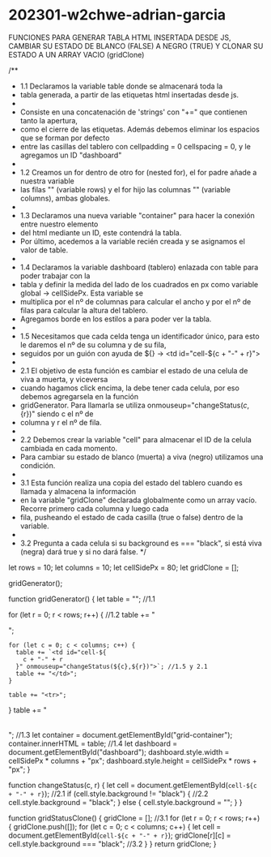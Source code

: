 # 202301-w2chwe-adrian-garcia


FUNCIONES PARA GENERAR TABLA HTML INSERTADA DESDE JS, CAMBIAR SU ESTADO DE BLANCO (FALSE) A NEGRO (TRUE) Y CLONAR SU ESTADO A UN ARRAY VACIO (gridClone)

/**
   * 1.1 Declaramos la variable table donde se almacenará toda la
   * tabla generada, a partir de las etiquetas html insertadas desde js.
   *
   * Consiste en una concatenación de 'strings' con "+=" que contienen tanto la apertura,
   * como el cierre de las etiquetas. Además debemos eliminar los espacios que se forman por defecto
   * entre las casillas del tablero con cellpadding = 0 cellspacing = 0, y le agregamos un ID "dashboard"
   *
   * 1.2 Creamos un for dentro de otro for (nested for), el for padre añade a nuestra variable
   * las filas "<tr>" (variable rows) y el for hijo las columnas "<td>" (variable columns), ambas globales.
   *
   * 1.3 Declaramos una nueva variable "container" para hacer la conexión entre nuestro elemento
   * <main> del html mediante un ID, este contendrá la tabla.
   * Por último, acedemos a la variable recién creada y se asignamos el valor de table.
   *
   * 1.4 Declaramos la variable dashboard (tablero) enlazada con table para poder trabajar con la
   * tabla y definir la medida del lado de los cuadrados en px como variable global -> cellSidePx. Esta variable se
   * multiplica por el nº de columnas para calcular el ancho y por el nº de filas para calcular la altura del tablero.
   * Agregamos borde en los estilos a <td> para poder ver la tabla.
   *
   * 1.5 Necesitamos que cada celda tenga un identificador único, para esto le daremos el nº de su columna y de su fila,
   * seguidos por un guión con ayuda de ${}  -> <td id="cell-${c + "-" + r}">
   *
   * 2.1 El objetivo de esta función es cambiar el estado de una celula de viva a muerta, y viceversa
   * cuando hagamos click encima, la debe tener cada celula, por eso debemos agregarsela en la función
   * gridGenerator. Para llamarla se utiliza onmouseup="changeStatus(${c},${r})" siendo c el nº de
   * columna y r el nº de fila.
   *
   * 2.2 Debemos crear la variable "cell" para almacenar el ID de la celula cambiada en cada momento.
   * Para cambiar su estado de blanco (muerta) a viva (negro) utilizamos una condición.
   *
   * 3.1 Esta función realiza una copia del estado del tablero cuando es llamada y almacena la información
   * en la variable "gridClone" declarada globalmente como un array vacío. Recorre primero cada columna y luego cada
   * fila, pusheando el estado de cada casilla (true o false) dentro de la variable.
   *
   * 3.2 Pregunta a cada celula si su background es === "black", si está viva (negra) dará true y si no dará false.
   */


let rows = 10;
let columns = 10;
let cellSidePx = 80;
let gridClone = [];

gridGenerator();

function gridGenerator() {
  let table = "<table cellpadding = 0 cellspacing = 0 id='dashboard'>"; //1.1

  for (let r = 0; r < rows; r++) {
    //1.2
    table += "<tr>";

    for (let c = 0; c < columns; c++) {
      table += `<td id="cell-${
        c + "-" + r
      }" onmouseup="changeStatus(${c},${r})">`; //1.5 y 2.1
      table += "</td>";
    }

    table += "<tr>";
  }
  table += "<table>";
  //1.3
  let container = document.getElementById("grid-container");
  container.innerHTML = table;
  //1.4
  let dashboard = document.getElementById("dashboard");
  dashboard.style.width = cellSidePx * columns + "px";
  dashboard.style.height = cellSidePx * rows + "px";
}


function changeStatus(c, r) {
  let cell = document.getElementById(`cell-${c + "-" + r}`); //2.1
  if (cell.style.background != "black") {
    //2.2
    cell.style.background = "black";
  } else {
    cell.style.background = "";
  }
}


function gridStatusClone() {
  gridClone = []; //3.1
  for (let r = 0; r < rows; r++) {
    gridClone.push([]);
    for (let c = 0; c < columns; c++) {
      let cell = document.getElementById(`cell-${c + "-" + r}`);
      gridClone[r][c] = cell.style.background === "black"; //3.2
    }
  }
  return gridClone;
}
